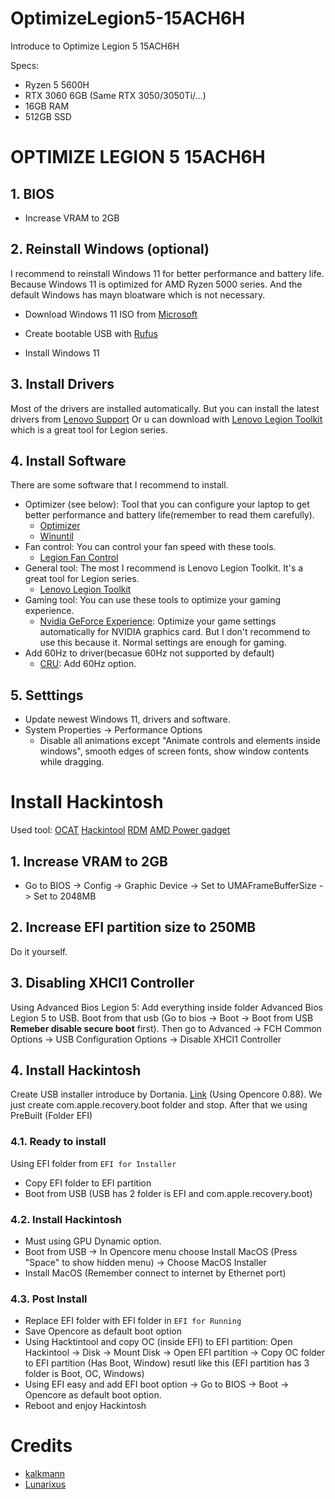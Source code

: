 # OptimizeLegion5-15ACH6H

Introduce to Optimize Legion 5 15ACH6H

Specs:

- Ryzen 5 5600H
- RTX 3060 6GB (Same RTX 3050/3050Ti/...)
- 16GB RAM
- 512GB SSD

# OPTIMIZE LEGION 5 15ACH6H

## 1. BIOS

- Increase VRAM to 2GB

## 2. Reinstall Windows (optional)
I recommend to reinstall Windows 11 for better performance and battery life. Because Windows 11 is optimized for AMD Ryzen 5000 series. And the default Windows has mayn bloatware which is not necessary.

- Download Windows 11 ISO from [Microsoft](https://www.microsoft.com/software-download/windows11)

- Create bootable USB with [Rufus](https://rufus.ie/)

- Install Windows 11

## 3. Install Drivers
Most of the drivers are installed automatically. But you can install the latest drivers from [Lenovo Support](https://pcsupport.lenovo.com/us/en/products/laptops-and-netbooks/legion-series/legion-5-15ach6h/downloads/driver-list/component?name=Display%20and%20Video%20Graphics)
Or u can download with [Lenovo Legion Toolkit](https://github.com/BartoszCichecki/LenovoLegionToolkit) which is a great tool for Legion series.

## 4. Install Software
There are some software that I recommend to install.
- Optimizer (see below): Tool that you can configure your laptop to get better performance and battery life(remember to read them carefully).
  - [Optimizer](https://github.com/hellzerg/optimizer)
  - [Winuntil](https://github.com/ChrisTitusTech/winutil)
- Fan control: You can control your fan speed with these tools.
  - [Legion Fan Control](https://www.legionfancontrol.com/)
- General tool: The most I recommend is Lenovo Legion Toolkit. It's a great tool for Legion series.
  - [Lenovo Legion Toolkit](https://github.com/BartoszCichecki/LenovoLegionToolkit)
- Gaming tool: You can use these tools to optimize your gaming experience.
  - [Nvidia GeForce Experience](https://www.nvidia.com/en-us/geforce/geforce-experience/): Optimize your game settings automatically for NVIDIA graphics card. But I don't recommend to use this because it. Normal settings are enough for gaming.
- Add 60Hz to driver(becasue 60Hz not supported by default)
  - [CRU](https://www.monitortests.com/forum/Thread-Custom-Resolution-Utility-CRU): Add 60Hz option.


## 5. Setttings
- Update newest Windows 11, drivers and software.
- System Properties -> Performance Options
  - Disable all animations except "Animate controls and elements inside windows", smooth edges of screen fonts, show window contents while dragging.

# Install Hackintosh
Used tool: 
[OCAT](https://github.com/ic005k/OCAuxiliaryTools)
[Hackintool](https://github.com/benbaker76/Hackintool/releases)
[RDM](https://github.com/avibrazil/RDM)
[AMD Power gadget](https://github.com/trulyspinach/SMCAMDProcessor/releases/tag/0.7.1)
## 1. Increase VRAM to 2GB
- Go to BIOS -> Config -> Graphic Device -> Set to UMAFrameBufferSize -> Set to 2048MB
## 2. Increase EFI partition size to 250MB
Do it yourself.
## 3. Disabling XHCI1 Controller
Using Advanced Bios Legion 5: Add everything inside folder Advanced Bios Legion 5 to USB. Boot from that usb (Go to bios -> Boot -> Boot from USB **Remeber disable secure boot** first). Then go to Advanced -> FCH Common Options -> USB Configuration Options -> Disable XHCI1 Controller

## 4. Install Hackintosh
Create USB installer introduce by Dortania. [Link](https://dortania.github.io/OpenCore-Install-Guide/installer-guide/winblows-install.html#downloading-macos) (Using Opencore 0.88). We just create com.apple.recovery.boot folder and stop. After that we using PreBuilt (Folder EFI)
### 4.1. Ready to install
Using EFI folder from `EFI for Installer`
- Copy EFI folder to EFI partition
- Boot from USB (USB has 2 folder is EFI and com.apple.recovery.boot)

### 4.2. Install Hackintosh
- Must using GPU Dynamic option.
- Boot from USB -> In Opencore menu choose Install MacOS (Press "Space" to show hidden menu) -> Choose MacOS Installer
- Install MacOS (Remember connect to internet by Ethernet port)
### 4.3. Post Install
- Replace EFI folder with EFI folder in `EFI for Running`
- Save Opencore as default boot option
- Using Hacktintool and copy OC (inside EFI) to EFI partition: Open Hackintool -> Disk -> Mount Disk -> Open EFI partition -> Copy OC folder to EFI partition (Has Boot, Window) resutl like this (EFI partition has 3 folder is Boot, OC, Windows)
- Using EFI easy and add EFI boot option -> Go to BIOS -> Boot -> Opencore as default boot option.
- Reboot and enjoy Hackintosh
# Credits
- [kalkmann](https://github.com/kalkmann/Legion-5600H-Hackintosh)
- [Lunarixus](https://github.com/Lunarixus/Legion5-15ACH6H-macOS)
